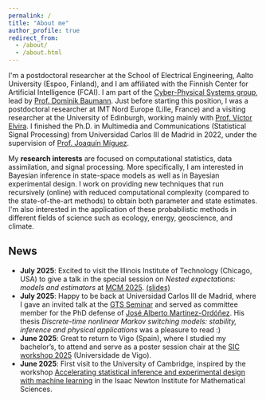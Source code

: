 ```yaml
---
permalink: /
title: "About me"
author_profile: true
redirect_from: 
  - /about/
  - /about.html
---
```


I'm a postdoctoral researcher at the School of Electrical Engineering, Aalto University (Espoo, Finland), and I am affiliated with the Finnish Center for Artificial Intelligence (FCAI). I am part of the [Cyber-Physical Systems group](https://www.aalto.fi/en/department-of-electrical-engineering-and-automation/cyber-physical-systems), lead by [Prof. Dominik Baumann](https://baumanndominik.github.io/). Just before starting this position, I was a postdoctoral researcher at IMT Nord Europe (Lille, France) and a visiting researcher at the University of Edinburgh, working mainly with [Prof. Víctor Elvira](https://victorelvira.github.io/). I finished the Ph.D. in Multimedia and Communications (Statistical Signal Processing) from Universidad Carlos III de Madrid in 2022, under the supervision of [Prof. Joaquí­n Mí­guez](https://jmiguez.webs.tsc.uc3m.es/).

My **research interests** are focused on computational statistics, data assimilation, and signal processing. More specifically, I am interested in Bayesian inference in state-space models as well as in Bayesian experimental design. I work on providing new techniques that run recursively (online) with reduced computational complexity (compared to the state-of-the-art methods) to obtain both parameter and state estimates. I'm also interested in the application of these probabilistic methods in different fields of science such as ecology, energy, geoscience, and climate.

## News

- **July 2025**: Excited to visit the Illinois Institute of Technology (Chicago, USA) to give a talk in the special session on *Nested expectations: models and estimators* at [MCM 2025](https://fjhickernell.github.io/mcm2025/). [(slides)](http://sarapv.github.io/files/slides/2025_MCM.pdf)
- **July 2025**: Happy to be back at Universidad Carlos III de Madrid, where I gave an invited talk at the [GTS Seminar](https://gts.tsc.uc3m.es/gts-seminars/) and served as committee member for the PhD defense of [José Alberto Martínez-Ordóñez](https://www.linkedin.com/in/jose-alberto-martinez-ordo%C3%B1ez-341607114/). His thesis *Discrete-time nonlinear Markov switching models: stability, inference and physical applications* was a pleasure to read :)
- **June 2025**: Great to return to Vigo (Spain), where I studied my bachelor’s, to attend and serve as a poster session chair at the [SIC workshop 2025](https://comonsens.webs.tsc.uc3m.es/comonsens-2/sic25/) (Universidade de Vigo).
- **June 2025**: First visit to the University of Cambridge, inspired by the workshop [Accelerating statistical inference and experimental design with machine learning](https://www.newton.ac.uk/event/rclw03/) in the Isaac Newton Institute for Mathematical Sciences.
